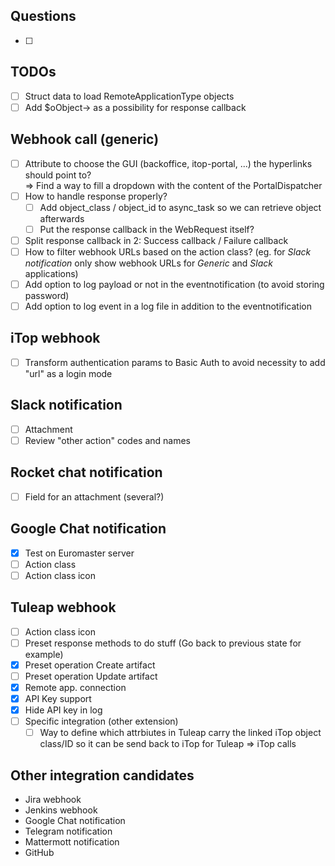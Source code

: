 ## Questions
- [ ]

## TODOs
- [ ] Struct data to load RemoteApplicationType objects
- [ ] Add $oObject-> as a possibility for response callback

## Webhook call (generic)
- [ ] Attribute to choose the GUI (backoffice, itop-portal, ...) the hyperlinks should point to? \
=> Find a way to fill a dropdown with the content of the PortalDispatcher
- [ ] How to handle response properly?
    - [ ] Add object_class / object_id to async_task so we can retrieve object afterwards
    - [ ] Put the response callback in the WebRequest itself?
- [ ] Split response callback in 2: Success callback / Failure callback
- [ ] How to filter webhook URLs based on the action class? (eg. for _Slack notification_ only show webhook URLs for _Generic_ and _Slack_ applications)
- [ ] Add option to log payload or not in the eventnotification (to avoid storing password)
- [ ] Add option to log event in a log file in addition to the eventnotification

## iTop webhook
- [ ] Transform authentication params to Basic Auth to avoid necessity to add "url" as a login mode

## Slack notification
- [ ] Attachment
- [ ] Review "other action" codes and names

## Rocket chat notification
- [ ] Field for an attachment (several?)

## Google Chat notification
- [X] Test on Euromaster server
- [ ] Action class
- [ ] Action class icon

## Tuleap webhook
- [ ] Action class icon
- [ ] Preset response methods to do stuff (Go back to previous state for example)
- [X] Preset operation Create artifact
- [ ] Preset operation Update artifact
- [X] Remote app. connection
- [X] API Key support
- [X] Hide API key in log
- [ ] Specific integration (other extension)
    - [ ] Way to define which attrbiutes in Tuleap carry the linked iTop object class/ID so it can be send back to iTop for Tuleap => iTop calls

## Other integration candidates
- Jira webhook
- Jenkins webhook
- Google Chat notification
- Telegram notification
- Mattermott notification
- GitHub
